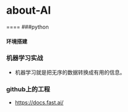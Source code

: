 # about-AI
====
###python

#### 环境搭建
>

### 机器学习实战
* 机器学习就是把无序的数据转换成有用的信息。

### github上的工程
* https://docs.fast.ai/ 
